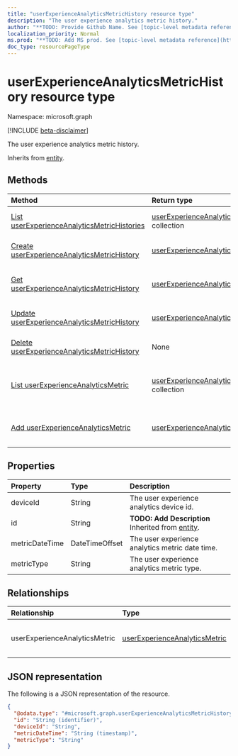```yaml
---
title: "userExperienceAnalyticsMetricHistory resource type"
description: "The user experience analytics metric history."
author: "**TODO: Provide Github Name. See [topic-level metadata reference](https://msgo.azurewebsites.net/add/document/guidelines/metadata.html#topic-level-metadata)**"
localization_priority: Normal
ms.prod: "**TODO: Add MS prod. See [topic-level metadata reference](https://msgo.azurewebsites.net/add/document/guidelines/metadata.html#topic-level-metadata)**"
doc_type: resourcePageType
---
```


# userExperienceAnalyticsMetricHistory resource type

Namespace: microsoft.graph

[!INCLUDE [beta-disclaimer](../../includes/beta-disclaimer.md)]

The user experience analytics metric history.


Inherits from [entity](../resources/entity.md).

## Methods
|Method|Return type|Description|
|:---|:---|:---|
|[List userExperienceAnalyticsMetricHistories](../api/userexperienceanalyticsmetrichistory-list.md)|[userExperienceAnalyticsMetricHistory](../resources/userexperienceanalyticsmetrichistory.md) collection|Get a list of the [userExperienceAnalyticsMetricHistory](../resources/userexperienceanalyticsmetrichistory.md) objects and their properties.|
|[Create userExperienceAnalyticsMetricHistory](../api/userexperienceanalyticsmetrichistory-create.md)|[userExperienceAnalyticsMetricHistory](../resources/userexperienceanalyticsmetrichistory.md)|Create a new [userExperienceAnalyticsMetricHistory](../resources/userexperienceanalyticsmetrichistory.md) object.|
|[Get userExperienceAnalyticsMetricHistory](../api/userexperienceanalyticsmetrichistory-get.md)|[userExperienceAnalyticsMetricHistory](../resources/userexperienceanalyticsmetrichistory.md)|Read the properties and relationships of a [userExperienceAnalyticsMetricHistory](../resources/userexperienceanalyticsmetrichistory.md) object.|
|[Update userExperienceAnalyticsMetricHistory](../api/userexperienceanalyticsmetrichistory-update.md)|[userExperienceAnalyticsMetricHistory](../resources/userexperienceanalyticsmetrichistory.md)|Update the properties of a [userExperienceAnalyticsMetricHistory](../resources/userexperienceanalyticsmetrichistory.md) object.|
|[Delete userExperienceAnalyticsMetricHistory](../api/userexperienceanalyticsmetrichistory-delete.md)|None|Deletes a [userExperienceAnalyticsMetricHistory](../resources/userexperienceanalyticsmetrichistory.md) object.|
|[List userExperienceAnalyticsMetric](../api/userexperienceanalyticsmetrichistory-list-userexperienceanalyticsmetric.md)|[userExperienceAnalyticsMetric](../resources/userexperienceanalyticsmetric.md) collection|Get the userExperienceAnalyticsMetric resources from the userExperienceAnalyticsMetric navigation property.|
|[Add userExperienceAnalyticsMetric](../api/userexperienceanalyticsmetrichistory-post-userexperienceanalyticsmetric.md)|[userExperienceAnalyticsMetric](../resources/userexperienceanalyticsmetric.md)|Add userExperienceAnalyticsMetric by posting to the userExperienceAnalyticsMetric collection.|

## Properties
|Property|Type|Description|
|:---|:---|:---|
|deviceId|String|The user experience analytics device id.|
|id|String|**TODO: Add Description** Inherited from [entity](../resources/entity.md).|
|metricDateTime|DateTimeOffset|The user experience analytics metric date time.|
|metricType|String|The user experience analytics metric type.|

## Relationships
|Relationship|Type|Description|
|:---|:---|:---|
|userExperienceAnalyticsMetric|[userExperienceAnalyticsMetric](../resources/userexperienceanalyticsmetric.md)|User experience analytics metric.|

## JSON representation
The following is a JSON representation of the resource.
<!-- {
  "blockType": "resource",
  "keyProperty": "id",
  "@odata.type": "microsoft.graph.userExperienceAnalyticsMetricHistory",
  "baseType": "microsoft.graph.entity",
  "openType": false
}
-->
``` json
{
  "@odata.type": "#microsoft.graph.userExperienceAnalyticsMetricHistory",
  "id": "String (identifier)",
  "deviceId": "String",
  "metricDateTime": "String (timestamp)",
  "metricType": "String"
}
```

